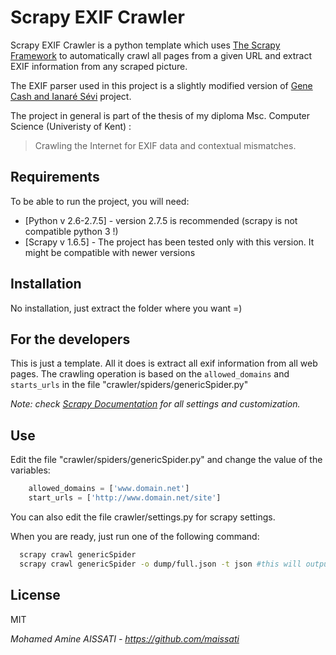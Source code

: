 Scrapy EXIF Crawler
=========

Scrapy EXIF Crawler is a python template which uses [The Scrapy Framework](http://scrapy.org) to automatically crawl all pages from a given URL and extract EXIF information from any scraped picture. 

The EXIF parser used in this project is a slightly modified version of [Gene Cash and Ianaré Sévi](https://github.com/ianare/exif-py) project.


The project in general is part of the thesis of my diploma Msc. Computer Science (Univeristy of Kent) :
> Crawling the Internet for EXIF data and contextual mismatches.

Requirements
-----------

To be able to run the project, you will need:

* [Python v 2.6-2.7.5] - version 2.7.5 is recommended (scrapy is not compatible python 3 !)
* [Scrapy v 1.6.5] - The project has been tested only with this version. It might be compatible with newer versions


Installation
--------------

No installation, just extract the folder where you want =)


For the developers
-----------

This is just a template. All it does is extract all exif information from all web pages.
The crawling operation is based on the ```allowed_domains``` and ```starts_urls``` in the file "crawler/spiders/genericSpider.py"

*Note: check [Scrapy Documentation](http://doc.scrapy.org/en/0.16/) for all settings and customization.*

Use
----------

Edit the file "crawler/spiders/genericSpider.py" and change the value of the variables:

```python
    allowed_domains = ['www.domain.net']
    start_urls = ['http://www.domain.net/site']
```

You can also edit the file crawler/settings.py for scrapy settings.

When you are ready, just run one of the following command:
```sh
  scrapy crawl genericSpider
  scrapy crawl genericSpider -o dump/full.json -t json #this will output the results
```

License
-
MIT

*Mohamed Amine AISSATI - https://github.com/maissati*
